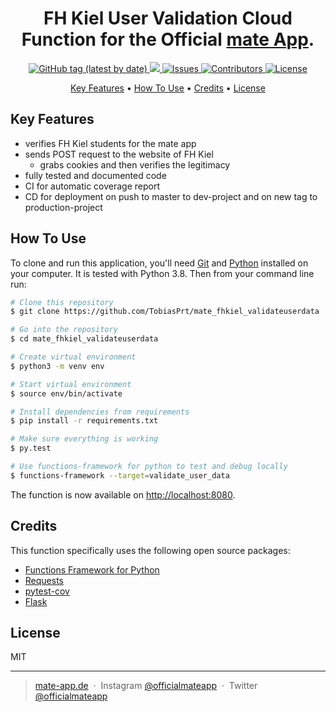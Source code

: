 <h1 align="center">
  FH Kiel User Validation Cloud Function for the Official <a href="https://mate-app.de">mate App</a>.
</h1>

<p align="center">
  <a href="https://github.com/mate-app/mate_fhkiel_validateuserdata/releases/tag/v1.0.0">
    <img alt="GitHub tag (latest by date)" src="https://img.shields.io/github/v/tag/mate-app/mate_fhkiel_validateuserdata?label=version">
  </a>
  <a href="https://codecov.io/gh/mate-app/mate_fhkiel_validateuserdata">
    <img src="https://codecov.io/gh/mate-app/mate_fhkiel_validateuserdata/branch/master/graph/badge.svg" />
  </a>
  <a href="https://github.com/mate-app/mate_fhkiel_validateuserdata_/issues/">
    <img src="https://img.shields.io/github/issues/mate-app/mate_fhkiel_validateuserdata"
         alt="Issues">
  </a>
  <a href="https://github.com/mate-app/mate_fhkiel_validateuserdata_/graphs/contributors">
    <img src="https://img.shields.io/github/contributors/mate-app/mate_fhkiel_validateuserdata"
         alt="Contributors">
  </a>
  <a href="https://github.com/mate-app/mate_fhkiel_validateuserdata_/LICENSE.md">
    <img src="https://img.shields.io/badge/License-MIT-blue.svg"
         alt="License">
  </a>
  
  
  
</p>

<p align="center">
  <a href="#key-features">Key Features</a> •
  <a href="#how-to-use">How To Use</a> •
  <a href="#credits">Credits</a> •
  <a href="#license">License</a>
</p>


## Key Features

* verifies FH Kiel students for the mate app
* sends POST request to the website of FH Kiel
  * grabs cookies and then verifies the legitimacy
* fully tested and documented code
* CI for automatic coverage report 
* CD for deployment on push to master to dev-project and on new tag to production-project

## How To Use
To clone and run this application, you'll need [Git](https://git-scm.com) and [Python](https://www.python.org) installed on your computer. It is tested with Python 3.8. Then from your command line run:

```bash
# Clone this repository
$ git clone https://github.com/TobiasPrt/mate_fhkiel_validateuserdata

# Go into the repository
$ cd mate_fhkiel_validateuserdata

# Create virtual environment
$ python3 -m venv env

# Start virtual environment
$ source env/bin/activate

# Install dependencies from requirements
$ pip install -r requirements.txt

# Make sure everything is working
$ py.test

# Use functions-framework for python to test and debug locally
$ functions-framework --target=validate_user_data
```

The function is now available on [http://localhost:8080](http://localhost:8080).

## Credits

This function specifically uses the following open source packages:

- [Functions Framework for Python](https://github.com/GoogleCloudPlatform/functions-framework-python)
- [Requests](https://github.com/psf/requests)
- [pytest-cov](https://github.com/pytest-dev/pytest-cov)
- [Flask](https://github.com/pallets/flask)

## License

MIT

---

> [mate-app.de](https://mate-app.de) &nbsp;&middot;&nbsp;
> Instagram [@officialmateapp](https://www.instagram.com/officialmateapp/) &nbsp;&middot;&nbsp;
> Twitter [@officialmateapp](https://twitter.com/officialmateapp)
